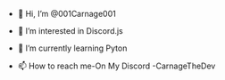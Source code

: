 - 👋 Hi, I’m @001Carnage001
- 👀 I’m interested in Discord.js
- 🌱 I’m currently learning Pyton

- 📫 How to reach me-On My Discord -CarnageTheDev

<!---
001Carnage001/001Carnage001 is a ✨ special ✨ repository because its `README.md` (this file) appears on your GitHub profile.
You can click the Preview link to take a look at your changes.
--->
